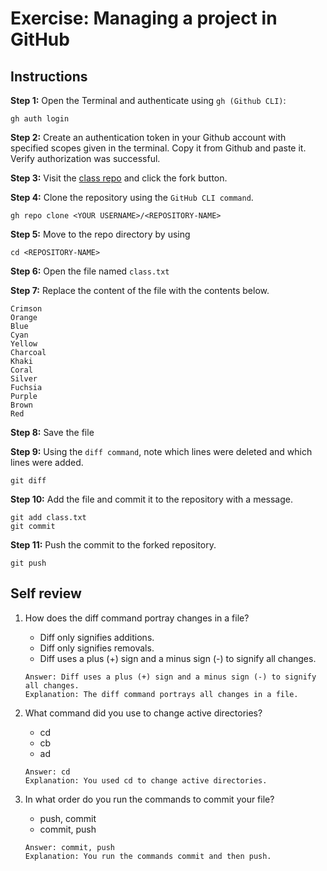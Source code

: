 # Exercise: Managing a project in GitHub

## Instructions

__Step 1:__ Open the Terminal and authenticate using `gh (Github CLI)`:
```
gh auth login
```

__Step 2:__ Create an authentication token in your Github account with specified scopes given in the terminal. Copy it from Github and paste it. Verify authorization was successful.

__Step 3:__ Visit the [class repo](https://github.com/Meta-Front-End-Developer-PC/m4l1_managing_a_project) and click the fork button.

__Step 4:__ Clone the repository using the `GitHub CLI command`.
```
gh repo clone <YOUR USERNAME>/<REPOSITORY-NAME>
```

__Step 5:__ Move to the repo directory by using 
```
cd <REPOSITORY-NAME>
```

__Step 6:__ Open the file named `class.txt`

__Step 7:__ Replace the content of the file with the contents below.
```
Crimson
Orange
Blue
Cyan
Yellow
Charcoal
Khaki
Coral
Silver
Fuchsia
Purple
Brown
Red
```

__Step 8:__ Save the file

__Step 9:__ Using the `diff command`, note which lines were deleted and which lines were added.
```
git diff
```
 
__Step 10:__ Add the file and commit it to the repository with a message.
```
git add class.txt
git commit
```

__Step 11:__ Push the commit to the forked repository.
```
git push
```

## Self review

1. How does the diff command portray changes in a file?
   - Diff only signifies additions.
   - Diff only signifies removals.
   - Diff uses a plus (+) sign and a minus sign (-) to signify all changes.
   ```
   Answer: Diff uses a plus (+) sign and a minus sign (-) to signify all changes.
   Explanation: The diff command portrays all changes in a file.
   ```

2. What command did you use to change active directories?
   - cd
   - cb
   - ad
   ```
   Answer: cd
   Explanation: You used cd to change active directories.
   ```

3. In what order do you run the commands to commit your file?
   - push, commit
   - commit, push
   ```
   Answer: commit, push
   Explanation: You run the commands commit and then push.
   ```
